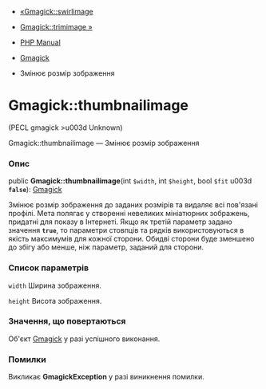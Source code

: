 - [«Gmagick::swirlimage](gmagick.swirlimage.md)
- [Gmagick::trimimage »](gmagick.trimimage.md)

- [PHP Manual](index.md)
- [Gmagick](class.gmagick.md)
- Змінює розмір зображення

# Gmagick::thumbnailimage

(PECL gmagick \>u003d Unknown)

Gmagick::thumbnailimage — Змінює розмір зображення

### Опис

public **Gmagick::thumbnailimage**(int `$width`, int `$height`, bool
`$fit` u003d **`false`**): [Gmagick](class.gmagick.md)

Змінює розмір зображення до заданих розмірів та видаляє всі пов'язані
профілі. Мета полягає у створенні невеликих мініатюрних зображень,
придатні для показу в Інтернеті. Якщо як третій параметр
задано значення **`true`**, то параметри стовпців та рядків використовуються в
якість максимумів для кожної сторони. Обидві сторони буде зменшено до
збігу або менше, ніж параметр, заданий для сторони.

### Список параметрів

`width`
Ширина зображення.

`height`
Висота зображення.

### Значення, що повертаються

Об'єкт [Gmagick](class.gmagick.md) у разі успішного виконання.

### Помилки

Викликає **GmagickException** у разі виникнення помилки.
